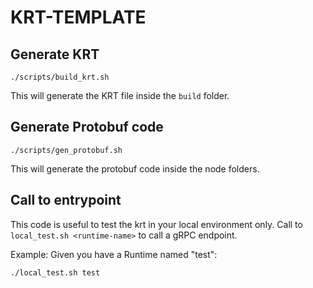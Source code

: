 # KRT-TEMPLATE

## Generate KRT

```
./scripts/build_krt.sh
```

This will generate the KRT file inside the `build` folder.

## Generate Protobuf code

```
./scripts/gen_protobuf.sh
```

This will generate the protobuf code inside the node folders.

## Call to entrypoint

This code is useful to test the krt in your local environment only.
Call to `local_test.sh <runtime-name>` to call a gRPC endpoint. 

Example: Given you have a Runtime named "test":

```sh
./local_test.sh test
```
